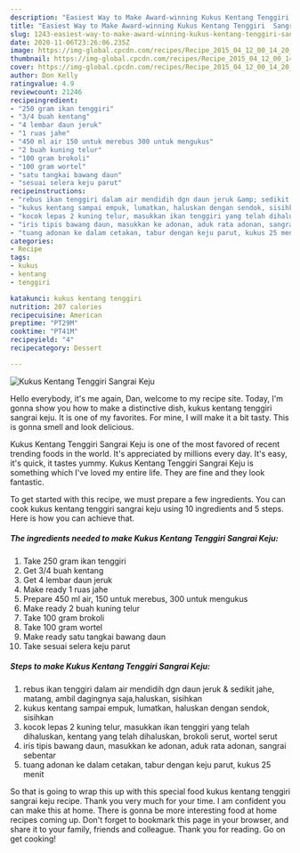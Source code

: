 ```yaml
---
description: "Easiest Way to Make Award-winning Kukus Kentang Tenggiri  Sangrai Keju"
title: "Easiest Way to Make Award-winning Kukus Kentang Tenggiri  Sangrai Keju"
slug: 1243-easiest-way-to-make-award-winning-kukus-kentang-tenggiri-sangrai-keju
date: 2020-11-06T23:26:06.235Z
image: https://img-global.cpcdn.com/recipes/Recipe_2015_04_12_00_14_20_478_882a2f46fc7f5a856287/751x532cq70/kukus-kentang-tenggiri-sangrai-keju-foto-resep-utama.jpg
thumbnail: https://img-global.cpcdn.com/recipes/Recipe_2015_04_12_00_14_20_478_882a2f46fc7f5a856287/751x532cq70/kukus-kentang-tenggiri-sangrai-keju-foto-resep-utama.jpg
cover: https://img-global.cpcdn.com/recipes/Recipe_2015_04_12_00_14_20_478_882a2f46fc7f5a856287/751x532cq70/kukus-kentang-tenggiri-sangrai-keju-foto-resep-utama.jpg
author: Don Kelly
ratingvalue: 4.9
reviewcount: 21246
recipeingredient:
- "250 gram ikan tenggiri"
- "3/4 buah kentang"
- "4 lembar daun jeruk"
- "1 ruas jahe"
- "450 ml air 150 untuk merebus 300 untuk mengukus"
- "2 buah kuning telur"
- "100 gram brokoli"
- "100 gram wortel"
- "satu tangkai bawang daun"
- "sesuai selera keju parut"
recipeinstructions:
- "rebus ikan tenggiri dalam air mendidih dgn daun jeruk &amp; sedikit jahe, matang, ambil dagingnya saja,haluskan, sisihkan"
- "kukus kentang sampai empuk, lumatkan, haluskan dengan sendok, sisihkan"
- "kocok lepas 2 kuning telur, masukkan ikan tenggiri yang telah dihaluskan, kentang yang telah dihaluskan, brokoli serut, wortel serut"
- "iris tipis bawang daun, masukkan ke adonan, aduk rata adonan, sangrai sebentar"
- "tuang adonan ke dalam cetakan, tabur dengan keju parut, kukus 25 menit"
categories:
- Recipe
tags:
- kukus
- kentang
- tenggiri

katakunci: kukus kentang tenggiri 
nutrition: 207 calories
recipecuisine: American
preptime: "PT29M"
cooktime: "PT41M"
recipeyield: "4"
recipecategory: Dessert

---
```



![Kukus Kentang Tenggiri  Sangrai Keju](https://img-global.cpcdn.com/recipes/Recipe_2015_04_12_00_14_20_478_882a2f46fc7f5a856287/751x532cq70/kukus-kentang-tenggiri-sangrai-keju-foto-resep-utama.jpg)

Hello everybody, it's me again, Dan, welcome to my recipe site. Today, I'm gonna show you how to make a distinctive dish, kukus kentang tenggiri  sangrai keju. It is one of my favorites. For mine, I will make it a bit tasty. This is gonna smell and look delicious.



Kukus Kentang Tenggiri  Sangrai Keju is one of the most favored of recent trending foods in the world. It's appreciated by millions every day. It's easy, it's quick, it tastes yummy. Kukus Kentang Tenggiri  Sangrai Keju is something which I've loved my entire life. They are fine and they look fantastic.


To get started with this recipe, we must prepare a few ingredients. You can cook kukus kentang tenggiri  sangrai keju using 10 ingredients and 5 steps. Here is how you can achieve that.

<!--inarticleads1-->

##### The ingredients needed to make Kukus Kentang Tenggiri  Sangrai Keju:

1. Take 250 gram ikan tenggiri
1. Get 3/4 buah kentang
1. Get 4 lembar daun jeruk
1. Make ready 1 ruas jahe
1. Prepare 450 ml air, 150 untuk merebus, 300 untuk mengukus
1. Make ready 2 buah kuning telur
1. Take 100 gram brokoli
1. Take 100 gram wortel
1. Make ready satu tangkai bawang daun
1. Take sesuai selera keju parut




<!--inarticleads2-->

##### Steps to make Kukus Kentang Tenggiri  Sangrai Keju:

1. rebus ikan tenggiri dalam air mendidih dgn daun jeruk &amp; sedikit jahe, matang, ambil dagingnya saja,haluskan, sisihkan
1. kukus kentang sampai empuk, lumatkan, haluskan dengan sendok, sisihkan
1. kocok lepas 2 kuning telur, masukkan ikan tenggiri yang telah dihaluskan, kentang yang telah dihaluskan, brokoli serut, wortel serut
1. iris tipis bawang daun, masukkan ke adonan, aduk rata adonan, sangrai sebentar
1. tuang adonan ke dalam cetakan, tabur dengan keju parut, kukus 25 menit




So that is going to wrap this up with this special food kukus kentang tenggiri  sangrai keju recipe. Thank you very much for your time. I am confident you can make this at home. There is gonna be more interesting food at home recipes coming up. Don't forget to bookmark this page in your browser, and share it to your family, friends and colleague. Thank you for reading. Go on get cooking!
